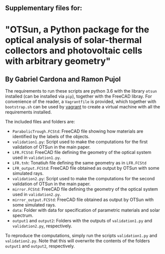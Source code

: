 ## Supplementary files for: 
# "OTSun, a Python package for the optical analysis of solar-thermal collectors and photovoltaic cells with arbitrary geometry"
## By Gabriel Cardona and Ramon Pujol

The requirements to run these scripts are python 3.6 with the library `otsun` installed (can be installed via `pip`), together with the FreeCAD libray. For convenience of the reader, a `Vagrantfile` is provided, which together with `bootstrap.sh` can be used by [vagrant](https://www.vagrantup.com/) to create a virtual machine with all the requirements installed.

The included files and folders are:

* `ParabolicTrough.FCStd`: FreeCAD file showing how materials are identified by the labels of the objects.
* `validation1.py`: Script used to make the computations for the first validation of OTSun in the main paper.
* `LFR.FCStd`: FreeCAD file defining the geometry of the optical system used in `validation1.py`.
* `LFR.tnh`: Tonatiuh file defining the same geometry as in `LFR.FCStd`
* `LFR_output.FCStd`: FreeCAD file obtained as output by OTSun with some simulated rays.
* `validation2.py`: Script used to make the computations for the second validation of OTSun in the main paper.
* `mirror.FCStd`: FreeCAD file defining the geometry of the optical system used in `validation2.py`.
* `mirror_output.FCStd`: FreeCAD file obtained as output by OTSun with some simulated rays.
* `data`: Folder with data for specification of parametric materials and solar spectrum.
* `output1` and `output2`: Folders with the outputs of `validation1.py` and `validation2.py`, respectively.

To reproduce the computations, simply run the scripts `validation1.py` and `validation2.py`. Note that this will overwrite the contents of the folders `output1` and `output2`, respectively.
